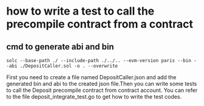 # how to write a test to call the precompile contract from a contract
## cmd to generate abi and bin

`solc --base-path ./ --include-path ./../.. --evm-version paris --bin --abi ./DepositCaller.sol -o . --overwrite`

First you need to create a file named DepositCaller.json and add the generated bin and abi to the created json file.Then you can write some tests to call the Deposit precompile contract from contract account. You can refer to the file deposit_integrate_test.go to get how to write the test codes.


